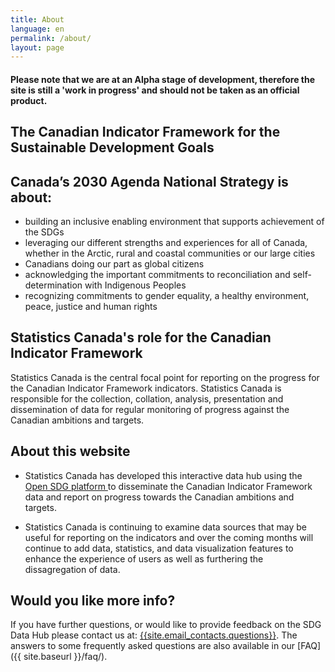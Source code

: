 ```yaml
---
title: About
language: en
permalink: /about/
layout: page
---
```


#### Please note that we are at an Alpha stage of development, therefore the site is still a 'work in progress' and should not be taken as an official product.

## The Canadian Indicator Framework for the Sustainable Development Goals

## Canada’s 2030 Agenda National Strategy is about:
* building an inclusive enabling environment that supports achievement of the SDGs
* leveraging our different strengths and experiences for all of Canada, whether in the Arctic, rural and coastal communities or our large cities
* Canadians doing our part as global citizens
* acknowledging the important commitments to reconciliation and self-determination with Indigenous Peoples
* recognizing commitments to gender equality, a healthy environment, peace, justice and human rights

## Statistics Canada's role for the Canadian Indicator Framework
Statistics Canada is the central focal point for reporting on the progress for the Canadian Indicator Framework indicators. Statistics Canada is responsible for the collection, collation, analysis, presentation and dissemination of data for regular monitoring of progress against the Canadian ambitions and targets.

## About this website
* Statistics Canada has developed this interactive data hub using the <a href="https://open-sdg.readthedocs.io/en/latest/">Open SDG platform </a> to disseminate the Canadian Indicator Framework data and report on progress towards the Canadian ambitions and targets.

* Statistics Canada is continuing to examine data sources that may be useful for reporting on the indicators and over the coming months will continue to add data, statistics, and data visualization features to enhance the experience of users as well as furthering the dissagregation of data.

## Would you like more info?
If you have further questions, or would like to provide feedback on the SDG Data Hub please contact us at: <a href="mailto:{{site.email_contacts.questions}}">{{site.email_contacts.questions}}</a>. The answers to some frequently asked questions are also available in our [FAQ]({{ site.baseurl }}/faq/).
